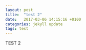 ```yaml
---
layout: post
title:  "test 2"
date:   2017-03-06 14:15:16 +0100
categories: jekyll update
tags: test
---
```


TEST 2